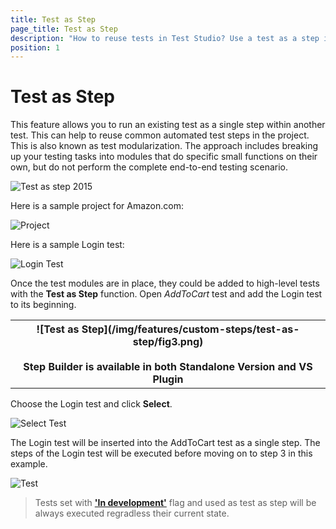 ```yaml
---
title: Test as Step
page_title: Test as Step
description: "How to reuse tests in Test Studio? Use a test as a step in another Test Studio test. Can I have a single function used in multiple scenarios - like logout, login and insert it in a larger test in Test Studio. "
position: 1
---
```

# Test as Step

This feature allows you to run an existing test as a single step within another test. This can help to reuse common automated test steps in the project. This is also known as test modularization. The approach includes breaking up your testing tasks into modules that do specific small functions on their own, but do not perform the complete end-to-end testing scenario.

![Test as step 2015](/img/features/custom-steps/test-as-step/fig7.png)

Here is a sample project for Amazon.com:

![Project](/img/features/custom-steps/test-as-step/fig1.png)

Here is a sample Login test:


![Login Test](/img/features/custom-steps/test-as-step/fig2.png)

Once the test modules are in place, they could be added to high-level tests with the **Test as Step** function. Open *AddToCart* test and add the Login test to its beginning.


<table>
<tr>
<th> ![Test as Step](/img/features/custom-steps/test-as-step/fig3.png) <br><br> Step Builder is available in both Standalone Version and VS Plugin</th>
</tr>
<table>

Choose the Login test and click **Select**.


![Select Test](/img/features/custom-steps/test-as-step/fig5.png)

The Login test will be inserted into the AddToCart test as a single step. The steps of the Login test will be executed before moving on to step 3 in this example.

![Test](/img/features/custom-steps/test-as-step/fig6.png)

> Tests set with <a href="/features/test-maintenance/tests-in-development" target="_blank">**'In development'**</a> flag and used as test as step will be always executed regradless their current state. 